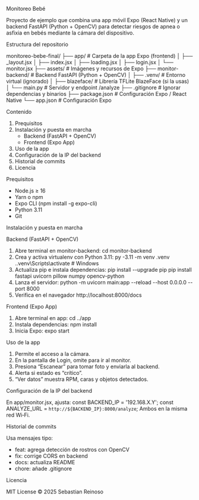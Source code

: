 Monitoreo Bebé

Proyecto de ejemplo que combina una app móvil Expo (React Native) y un backend FastAPI (Python + OpenCV) para detectar riesgos de apnea o asfixia en bebés mediante la cámara del dispositivo.

Estructura del repositorio

monitoreo-bebe-final/
├── app/                  # Carpeta de la app Expo (frontend)
│   ├── _layout.jsx
│   ├── index.jsx
│   ├── loading.jsx
│   ├── login.jsx
│   └── monitor.jsx
├── assets/               # Imágenes y recursos de Expo
├── monitor-backend/      # Backend FastAPI (Python + OpenCV)
│   ├── .venv/            # Entorno virtual (ignorado)
│   ├── blazeface/        # Librería TFLite BlazeFace (si la usas)
│   └── main.py           # Servidor y endpoint /analyze
├── .gitignore            # Ignorar dependencias y binarios
├── package.json          # Configuración Expo / React Native
└── app.json              # Configuración Expo

Contenido

1. Prequisitos
2. Instalación y puesta en marcha
   - Backend (FastAPI + OpenCV)
   - Frontend (Expo App)
3. Uso de la app
4. Configuración de la IP del backend
5. Historial de commits
6. Licencia

Prequisitos

- Node.js ≥ 16
- Yarn o npm
- Expo CLI (npm install -g expo-cli)
- Python 3.11
- Git

Instalación y puesta en marcha

Backend (FastAPI + OpenCV)

1. Abre terminal en monitor-backend:
   cd monitor-backend
2. Crea y activa virtualenv con Python 3.11:
   py -3.11 -m venv .venv
   .\.venv\Scripts\activate   # Windows
3. Actualiza pip e instala dependencias:
   pip install --upgrade pip
   pip install fastapi uvicorn pillow numpy opencv-python
4. Lanza el servidor:
   python -m uvicorn main:app --reload --host 0.0.0.0 --port 8000
5. Verifica en el navegador http://localhost:8000/docs

Frontend (Expo App)

1. Abre terminal en app:
   cd ../app
2. Instala dependencias:
   npm install
3. Inicia Expo:
   expo start

Uso de la app

1. Permite el acceso a la cámara.
2. En la pantalla de Login, omite para ir al monitor.
3. Presiona “Escanear” para tomar foto y enviarla al backend.
4. Alerta si estado es “crítico”.
5. “Ver datos” muestra RPM, caras y objetos detectados.

Configuración de la IP del backend

En app/monitor.jsx, ajusta:
const BACKEND_IP = '192.168.X.Y';
const ANALYZE_URL = `http://${BACKEND_IP}:8000/analyze`;
Ambos en la misma red Wi‑Fi.

Historial de commits

Usa mensajes tipo:
- feat: agrega detección de rostros con OpenCV
- fix: corrige CORS en backend
- docs: actualiza README
- chore: añade .gitignore

Licencia

MIT License
© 2025 Sebastian Reinoso